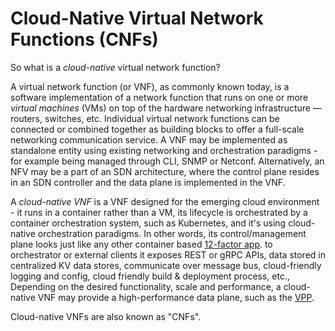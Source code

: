 # Cloud-Native Virtual Network Functions (CNFs)
So what is a *cloud-native* virtual network function? 

A virtual network function (or VNF), as commonly known today, is a software
implementation of a network function that runs on one or more *virtual 
machines* (VMs) on top of the hardware networking infrastructure — routers,
switches, etc. Individual virtual network functions can be connected or
combined together as building blocks to offer a full-scale networking 
communication service. A VNF may be implemented as standalone entity using
existing networking and orchestration paradigms - for example being 
managed through CLI, SNMP or Netconf. Alternatively, an NFV may be a part
of an SDN architecture, where the control plane resides in an SDN 
controller and the data plane is implemented in the VNF.

A *cloud-native VNF* is a VNF designed for the emerging cloud environment -
it runs in a container rather than a VM, its lifecycle is orchestrated 
by a container orchestration system, such as Kubernetes, and it's using
cloud-native orchestration paradigms. In other words, its control/management
plane looks just like any other container based [12-factor app][1]. to 
orchestrator or external clients it exposes REST or gRPC APIs, data stored
in centralized KV data stores, communicate over message bus, cloud-friendly
logging and config, cloud friendly build & deployment process, etc.,
Depending on the desired functionality, scale and performance, a cloud-
native VNF may provide a high-performance data plane, such as the [VPP][2].

Cloud-native VNFs are also known as "CNFs".

[1]: https://12factor.net
[2]: https://fd.io
